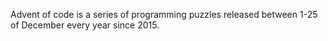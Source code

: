 Advent of code is a series of programming puzzles released between 1-25 of December every year since 2015. 